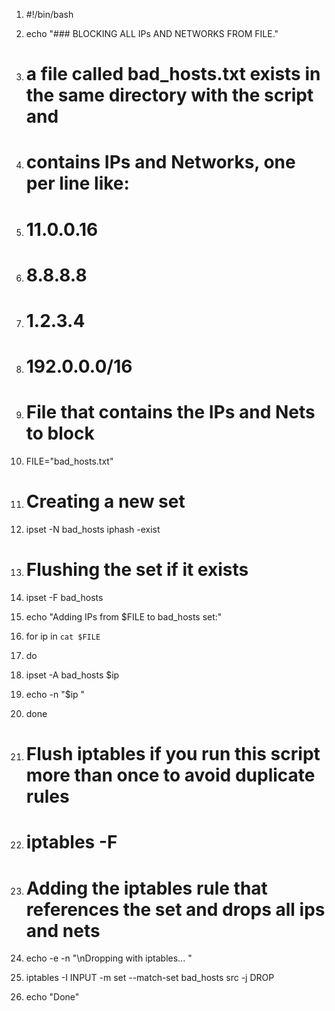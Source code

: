 1.  #!/bin/bash

3.  echo "### BLOCKING ALL IPs AND NETWORKS FROM FILE."

5.  # a file called bad_hosts.txt exists in the same directory with the script and
6.  # contains IPs and Networks, one per line like:
7.  # 11.0.0.16
8.  # 8.8.8.8
9.  # 1.2.3.4
10.  # 192.0.0.0/16

14.  # File that contains the IPs and Nets to block
15.  FILE="bad_hosts.txt"

17.  # Creating a new set
18.  ipset -N bad_hosts iphash -exist

20.  # Flushing the set if it exists
21.  ipset -F bad_hosts

24.  echo "Adding IPs from $FILE to bad_hosts set:"
25.  for ip in `cat $FILE`
26.  do
27.  ipset -A bad_hosts $ip
28.  echo -n "$ip "
29.  done

31.  # Flush iptables if you run this script more than once to avoid duplicate rules
32.  # iptables -F

34.  # Adding the iptables rule that references the set and drops all ips and nets
35.  echo -e -n "\nDropping with iptables... "
36.  iptables -I INPUT -m set --match-set bad_hosts src -j DROP
37.  echo "Done"